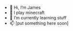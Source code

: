 - 👋 Hi, I’m James
- 👀 I play minecraft 
- 🌱 I’m currently learning stuff
- 📫 [put something here soon]

<!---
Jamescharge/Jamescharge is a ✨ special ✨ repository because its `README.md` (this file) appears on your GitHub profile.
You can click the Preview link to take a look at your changes.
--->
